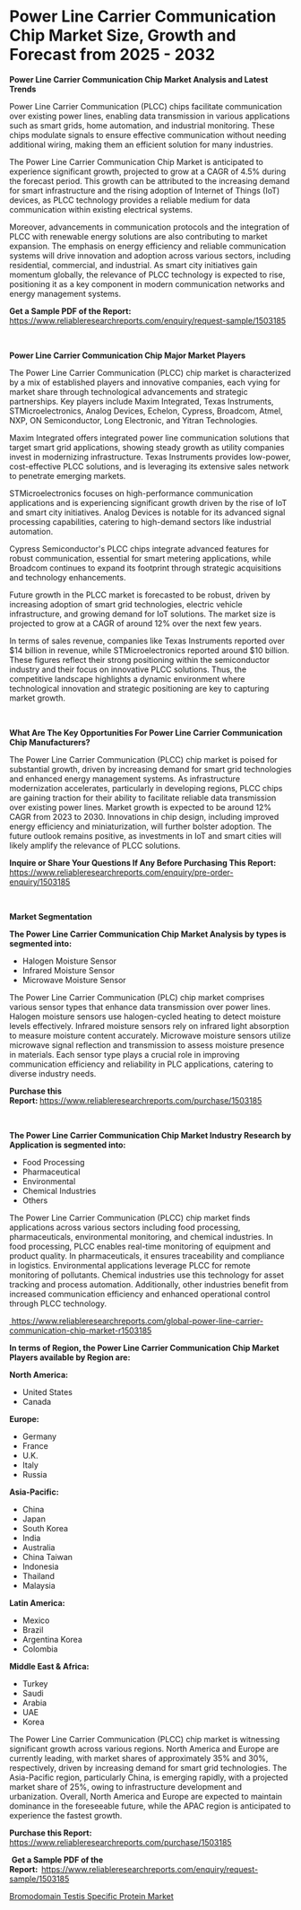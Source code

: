 <p><h1>Power Line Carrier Communication Chip Market Size, Growth and Forecast from 2025 - 2032</h1></p><p><strong>Power Line Carrier Communication Chip Market Analysis and Latest Trends</strong></p>
<p><p>Power Line Carrier Communication (PLCC) chips facilitate communication over existing power lines, enabling data transmission in various applications such as smart grids, home automation, and industrial monitoring. These chips modulate signals to ensure effective communication without needing additional wiring, making them an efficient solution for many industries.</p><p>The Power Line Carrier Communication Chip Market is anticipated to experience significant growth, projected to grow at a CAGR of 4.5% during the forecast period. This growth can be attributed to the increasing demand for smart infrastructure and the rising adoption of Internet of Things (IoT) devices, as PLCC technology provides a reliable medium for data communication within existing electrical systems. </p><p>Moreover, advancements in communication protocols and the integration of PLCC with renewable energy solutions are also contributing to market expansion. The emphasis on energy efficiency and reliable communication systems will drive innovation and adoption across various sectors, including residential, commercial, and industrial. As smart city initiatives gain momentum globally, the relevance of PLCC technology is expected to rise, positioning it as a key component in modern communication networks and energy management systems.</p></p>
<p><strong>Get a Sample PDF of the Report:&nbsp;</strong> <a href="https://www.reliableresearchreports.com/enquiry/request-sample/1503185?utm_campaign=2264&utm_medium=2&utm_source=Github&utm_content=ia&utm_term=23032025&utm_id=power-line-carrier-communication-chip">https://www.reliableresearchreports.com/enquiry/request-sample/1503185</a></p>
<p>&nbsp;</p>
<p><strong>Power Line Carrier Communication Chip Major Market Players</strong></p>
<p><p>The Power Line Carrier Communication (PLCC) chip market is characterized by a mix of established players and innovative companies, each vying for market share through technological advancements and strategic partnerships. Key players include Maxim Integrated, Texas Instruments, STMicroelectronics, Analog Devices, Echelon, Cypress, Broadcom, Atmel, NXP, ON Semiconductor, Long Electronic, and Yitran Technologies.</p><p>Maxim Integrated offers integrated power line communication solutions that target smart grid applications, showing steady growth as utility companies invest in modernizing infrastructure. Texas Instruments provides low-power, cost-effective PLCC solutions, and is leveraging its extensive sales network to penetrate emerging markets.</p><p>STMicroelectronics focuses on high-performance communication applications and is experiencing significant growth driven by the rise of IoT and smart city initiatives. Analog Devices is notable for its advanced signal processing capabilities, catering to high-demand sectors like industrial automation.</p><p>Cypress Semiconductor's PLCC chips integrate advanced features for robust communication, essential for smart metering applications, while Broadcom continues to expand its footprint through strategic acquisitions and technology enhancements.</p><p>Future growth in the PLCC market is forecasted to be robust, driven by increasing adoption of smart grid technologies, electric vehicle infrastructure, and growing demand for IoT solutions. The market size is projected to grow at a CAGR of around 12% over the next few years.</p><p>In terms of sales revenue, companies like Texas Instruments reported over $14 billion in revenue, while STMicroelectronics reported around $10 billion. These figures reflect their strong positioning within the semiconductor industry and their focus on innovative PLCC solutions. Thus, the competitive landscape highlights a dynamic environment where technological innovation and strategic positioning are key to capturing market growth.</p></p>
<p>&nbsp;</p>
<p><strong>What Are The Key Opportunities For Power Line Carrier Communication Chip Manufacturers?</strong></p>
<p><p>The Power Line Carrier Communication (PLCC) chip market is poised for substantial growth, driven by increasing demand for smart grid technologies and enhanced energy management systems. As infrastructure modernization accelerates, particularly in developing regions, PLCC chips are gaining traction for their ability to facilitate reliable data transmission over existing power lines. Market growth is expected to be around 12% CAGR from 2023 to 2030. Innovations in chip design, including improved energy efficiency and miniaturization, will further bolster adoption. The future outlook remains positive, as investments in IoT and smart cities will likely amplify the relevance of PLCC solutions.</p></p>
<p><strong>Inquire or Share Your Questions If Any Before Purchasing This Report:</strong> <a href="https://www.reliableresearchreports.com/enquiry/pre-order-enquiry/1503185?utm_campaign=2264&utm_medium=2&utm_source=Github&utm_content=ia&utm_term=23032025&utm_id=power-line-carrier-communication-chip">https://www.reliableresearchreports.com/enquiry/pre-order-enquiry/1503185</a></p>
<p>&nbsp;</p>
<p><strong>Market Segmentation</strong></p>
<p><strong>The Power Line Carrier Communication Chip Market Analysis by types is segmented into:</strong></p>
<p><ul><li>Halogen Moisture Sensor</li><li>Infrared Moisture Sensor</li><li>Microwave Moisture Sensor</li></ul></p>
<p><p>The Power Line Carrier Communication (PLC) chip market comprises various sensor types that enhance data transmission over power lines. Halogen moisture sensors use halogen-cycled heating to detect moisture levels effectively. Infrared moisture sensors rely on infrared light absorption to measure moisture content accurately. Microwave moisture sensors utilize microwave signal reflection and transmission to assess moisture presence in materials. Each sensor type plays a crucial role in improving communication efficiency and reliability in PLC applications, catering to diverse industry needs.</p></p>
<p><strong>Purchase this Report:&nbsp;</strong><a href="https://www.reliableresearchreports.com/purchase/1503185?utm_campaign=2264&utm_medium=2&utm_source=Github&utm_content=ia&utm_term=23032025&utm_id=power-line-carrier-communication-chip">https://www.reliableresearchreports.com/purchase/1503185</a></p>
<p>&nbsp;</p>
<p><strong>The Power Line Carrier Communication Chip Market Industry Research by Application is segmented into:</strong></p>
<p><ul><li>Food Processing</li><li>Pharmaceutical</li><li>Environmental</li><li>Chemical Industries</li><li>Others</li></ul></p>
<p><p>The Power Line Carrier Communication (PLCC) chip market finds applications across various sectors including food processing, pharmaceuticals, environmental monitoring, and chemical industries. In food processing, PLCC enables real-time monitoring of equipment and product quality. In pharmaceuticals, it ensures traceability and compliance in logistics. Environmental applications leverage PLCC for remote monitoring of pollutants. Chemical industries use this technology for asset tracking and process automation. Additionally, other industries benefit from increased communication efficiency and enhanced operational control through PLCC technology.</p></p>
<p><a href="https://www.reliableresearchreports.com/global-power-line-carrier-communication-chip-market-r1503185?utm_campaign=2264&utm_medium=2&utm_source=Github&utm_content=ia&utm_term=23032025&utm_id=power-line-carrier-communication-chip">&nbsp;https://www.reliableresearchreports.com/global-power-line-carrier-communication-chip-market-r1503185</a></p>
<p><strong>In terms of Region, the Power Line Carrier Communication Chip Market Players available by Region are:</strong></p>
<p>
    <p> <strong> North America: </strong>
        <ul>
            <li>United States</li>
            <li>Canada</li>
        </ul>
        </p> 
    <p> <strong> Europe: </strong>
        <ul>
            <li>Germany</li>
            <li>France</li>
            <li>U.K.</li>
            <li>Italy</li>
            <li>Russia</li>
        </ul>
        </p> 
    <p> <strong> Asia-Pacific: </strong>
        <ul>
            <li>China</li>
            <li>Japan</li>
            <li>South Korea</li>
            <li>India</li>
            <li>Australia</li>
            <li>China Taiwan</li>
            <li>Indonesia</li>
            <li>Thailand</li>
            <li>Malaysia</li>
        </ul>
        </p> 
    <p> <strong> Latin America: </strong>
        <ul>
            <li>Mexico</li>
            <li>Brazil</li>
            <li>Argentina Korea</li>
            <li>Colombia</li>
        </ul>
        </p> 
    <p> <strong> Middle East & Africa: </strong>
        <ul>
            <li>Turkey</li>
            <li>Saudi</li>
            <li>Arabia</li>
            <li>UAE</li>
            <li>Korea</li>
        </ul>
    </p>
    </p>
<p><p>The Power Line Carrier Communication (PLCC) chip market is witnessing significant growth across various regions. North America and Europe are currently leading, with market shares of approximately 35% and 30%, respectively, driven by increasing demand for smart grid technologies. The Asia-Pacific region, particularly China, is emerging rapidly, with a projected market share of 25%, owing to infrastructure development and urbanization. Overall, North America and Europe are expected to maintain dominance in the foreseeable future, while the APAC region is anticipated to experience the fastest growth.</p></p>
<p><strong>Purchase this Report: </strong><a href="https://www.reliableresearchreports.com/purchase/1503185?utm_campaign=2264&utm_medium=2&utm_source=Github&utm_content=ia&utm_term=23032025&utm_id=power-line-carrier-communication-chip">https://www.reliableresearchreports.com/purchase/1503185</a></p>
<p>&nbsp;<strong>Get a Sample PDF of the Report:&nbsp;&nbsp;</strong><a href="https://www.reliableresearchreports.com/enquiry/request-sample/1503185?utm_campaign=2264&utm_medium=2&utm_source=Github&utm_content=ia&utm_term=23032025&utm_id=power-line-carrier-communication-chip">https://www.reliableresearchreports.com/enquiry/request-sample/1503185</a></p>
<p><strong></strong></p>
<p><p><a href="https://github.com/edacruz6/Market-Research-Report-List-1/blob/main/bromodomain-testis-specific-protein-market.md?utm_campaign=2264&utm_medium=2&utm_source=Github&utm_content=ia&utm_term=23032025&utm_id=power-line-carrier-communication-chip">Bromodomain Testis Specific Protein Market</a></p></p>
